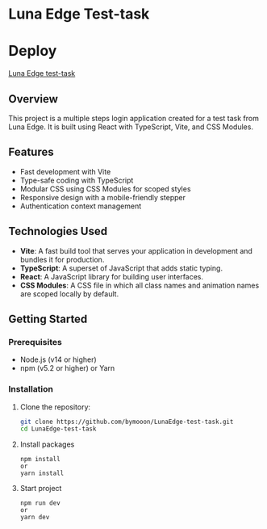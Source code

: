 # Luna Edge Test-task

# Deploy

[Luna Edge test-task](https://luna-edge-test-task-wine.vercel.app/)

## Overview

This project is a multiple steps login application created for a test task from Luna Edge. It is built using React with TypeScript, Vite, and CSS Modules.

## Features

- Fast development with Vite
- Type-safe coding with TypeScript
- Modular CSS using CSS Modules for scoped styles
- Responsive design with a mobile-friendly stepper
- Authentication context management

## Technologies Used

- **Vite**: A fast build tool that serves your application in development and bundles it for production.
- **TypeScript**: A superset of JavaScript that adds static typing.
- **React**: A JavaScript library for building user interfaces.
- **CSS Modules**: A CSS file in which all class names and animation names are scoped locally by default.

## Getting Started

### Prerequisites

- Node.js (v14 or higher)
- npm (v5.2 or higher) or Yarn

### Installation

1. Clone the repository:

   ```bash
   git clone https://github.com/bymooon/LunaEdge-test-task.git
   cd LunaEdge-test-task
   ```

2. Install packages

   ```
   npm install
   or
   yarn install
   ```

3. Start project

   ```
   npm run dev
   or
   yarn dev
   ```
